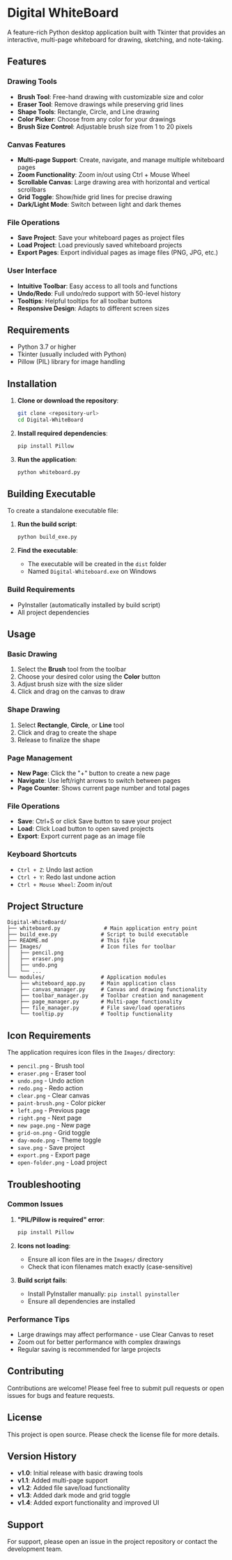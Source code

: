 # Digital WhiteBoard

A feature-rich Python desktop application built with Tkinter that provides an interactive, multi-page whiteboard for drawing, sketching, and note-taking.

## Features

### Drawing Tools
- **Brush Tool**: Free-hand drawing with customizable size and color
- **Eraser Tool**: Remove drawings while preserving grid lines
- **Shape Tools**: Rectangle, Circle, and Line drawing
- **Color Picker**: Choose from any color for your drawings
- **Brush Size Control**: Adjustable brush size from 1 to 20 pixels

### Canvas Features
- **Multi-page Support**: Create, navigate, and manage multiple whiteboard pages
- **Zoom Functionality**: Zoom in/out using Ctrl + Mouse Wheel
- **Scrollable Canvas**: Large drawing area with horizontal and vertical scrollbars
- **Grid Toggle**: Show/hide grid lines for precise drawing
- **Dark/Light Mode**: Switch between light and dark themes

### File Operations
- **Save Project**: Save your whiteboard pages as project files
- **Load Project**: Load previously saved whiteboard projects
- **Export Pages**: Export individual pages as image files (PNG, JPG, etc.)

### User Interface
- **Intuitive Toolbar**: Easy access to all tools and functions
- **Undo/Redo**: Full undo/redo support with 50-level history
- **Tooltips**: Helpful tooltips for all toolbar buttons
- **Responsive Design**: Adapts to different screen sizes

## Requirements

- Python 3.7 or higher
- Tkinter (usually included with Python)
- Pillow (PIL) library for image handling

## Installation

1. **Clone or download the repository**:
   ```bash
   git clone <repository-url>
   cd Digital-WhiteBoard
   ```

2. **Install required dependencies**:
   ```bash
   pip install Pillow
   ```

3. **Run the application**:
   ```bash
   python whiteboard.py
   ```

## Building Executable

To create a standalone executable file:

1. **Run the build script**:
   ```bash
   python build_exe.py
   ```

2. **Find the executable**:
   - The executable will be created in the `dist` folder
   - Named `Digital-Whiteboard.exe` on Windows

### Build Requirements
- PyInstaller (automatically installed by build script)
- All project dependencies

## Usage

### Basic Drawing
1. Select the **Brush** tool from the toolbar
2. Choose your desired color using the **Color** button
3. Adjust brush size with the size slider
4. Click and drag on the canvas to draw

### Shape Drawing
1. Select **Rectangle**, **Circle**, or **Line** tool
2. Click and drag to create the shape
3. Release to finalize the shape

### Page Management
- **New Page**: Click the "+" button to create a new page
- **Navigate**: Use left/right arrows to switch between pages
- **Page Counter**: Shows current page number and total pages

### File Operations
- **Save**: Ctrl+S or click Save button to save your project
- **Load**: Click Load button to open saved projects
- **Export**: Export current page as an image file

### Keyboard Shortcuts
- `Ctrl + Z`: Undo last action
- `Ctrl + Y`: Redo last undone action
- `Ctrl + Mouse Wheel`: Zoom in/out

## Project Structure

```
Digital-WhiteBoard/
├── whiteboard.py              # Main application entry point
├── build_exe.py              # Script to build executable
├── README.md                 # This file
├── Images/                   # Icon files for toolbar
│   ├── pencil.png
│   ├── eraser.png
│   ├── undo.png
│   └── ...
└── modules/                  # Application modules
    ├── whiteboard_app.py     # Main application class
    ├── canvas_manager.py     # Canvas and drawing functionality
    ├── toolbar_manager.py    # Toolbar creation and management
    ├── page_manager.py       # Multi-page functionality
    ├── file_manager.py       # File save/load operations
    └── tooltip.py            # Tooltip functionality
```

## Icon Requirements

The application requires icon files in the `Images/` directory:
- `pencil.png` - Brush tool
- `eraser.png` - Eraser tool
- `undo.png` - Undo action
- `redo.png` - Redo action
- `clear.png` - Clear canvas
- `paint-brush.png` - Color picker
- `left.png` - Previous page
- `right.png` - Next page
- `new page.png` - New page
- `grid-on.png` - Grid toggle
- `day-mode.png` - Theme toggle
- `save.png` - Save project
- `export.png` - Export page
- `open-folder.png` - Load project

## Troubleshooting

### Common Issues

1. **"PIL/Pillow is required" error**:
   ```bash
   pip install Pillow
   ```

2. **Icons not loading**:
   - Ensure all icon files are in the `Images/` directory
   - Check that icon filenames match exactly (case-sensitive)

3. **Build script fails**:
   - Install PyInstaller manually: `pip install pyinstaller`
   - Ensure all dependencies are installed

### Performance Tips
- Large drawings may affect performance - use Clear Canvas to reset
- Zoom out for better performance with complex drawings
- Regular saving is recommended for large projects

## Contributing

Contributions are welcome! Please feel free to submit pull requests or open issues for bugs and feature requests.

## License

This project is open source. Please check the license file for more details.

## Version History

- **v1.0**: Initial release with basic drawing tools
- **v1.1**: Added multi-page support
- **v1.2**: Added file save/load functionality
- **v1.3**: Added dark mode and grid toggle
- **v1.4**: Added export functionality and improved UI

## Support

For support, please open an issue in the project repository or contact the development team.
